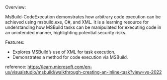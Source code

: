 Overview:

MsBuild-CodeExecution demonstrates how arbitrary code execution can be achieved using msbuild.exe, C#, and XML. It is a learning resource for understanding how MSBuild tasks can be manipulated for executing code in an unintended manner, highlighting potential security risks.

Features:

   - Explores MSBuild’s use of XML for task execution.
   - Demonstrates a method for code execution via MSBuild.
  
reference:
https://learn.microsoft.com/en-us/visualstudio/msbuild/walkthrough-creating-an-inline-task?view=vs-2022
